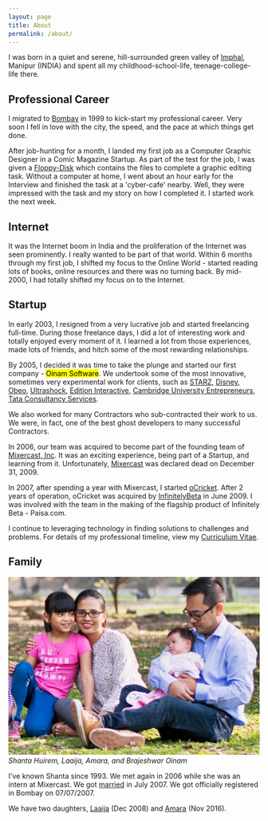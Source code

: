 ```yaml
---
layout: page
title: About
permalink: /about/
---
```


I was born in a quiet and serene, hill-surrounded green valley of [Imphal](https://en.wikipedia.org/wiki/Imphal), Manipur (INDIA) and spent all my childhood-school-life, teenage-college-life there.

## Professional Career

I migrated to [Bombay](https://en.wikipedia.org/wiki/Bombay) in 1999 to kick-start my professional career. Very soon I fell in love with the city, the speed, and the pace at which things get done.

After job-hunting for a month, I landed my first job as a Computer Graphic Designer in a Comic Magazine Startup. As part of the test for the job, I was given a [Floppy-Disk](https://en.wikipedia.org/wiki/Floppy_disk) which contains the files to complete a graphic editing task. Without a computer at home, I went about an hour early for the Interview and finished the task at a 'cyber-cafe' nearby. Well, they were impressed with the task and my story on how I completed it. I started work the next week.

## Internet

It was the Internet boom in India and the proliferation of the Internet was seen prominently. I really wanted to be part of that world. Within 6 months through my first job, I shifted my focus to the Online World - started reading lots of books, online resources and there was no turning back. By mid-2000, I had totally shifted my focus on to the Internet.

## Startup

In early 2003, I resigned from a very lucrative job and started freelancing full-time. During those freelance days, I did a lot of interesting work and totally enjoyed every moment of it. I learned a lot from those experiences, made lots of friends, and hitch some of the most rewarding relationships.

By 2005, I decided it was time to take the plunge and started our first company - <mark>Oinam Software</mark>. We undertook some of the most innovative, sometimes very experimental work for clients, such as
[STARZ](http://www.starz.com/),
[Disney](http://disney.com/),
[Obeo](http://obeo.com/),
[Ultrashock](http://www.ultrashock.com/),
[Edition Interactive](http://www.editioninteractive.co.uk/),
[Cambridge University Entrepreneurs](http://www.cue.org.uk/),
[Tata Consultancy Services](https://www.tcs.com).

We also worked for many Contractors who sub-contracted their work to us. We were, in fact, one of the best ghost developers to many successful Contractors.

In 2006, our team was acquired to become part of the founding team of [Mixercast, Inc](https://www.linkedin.com/company/167518). It was an exciting experience, being part of a Startup, and learning from it. Unfortunately, [Mixercast](http://www.crunchbase.com/company/mixercast) was declared dead on December 31, 2009.

In 2007, after spending a year with Mixercast, I started [oCricket](https://ocricket.com/). After 2 years of operation, oCricket was acquired by [InfinitelyBeta](https://infinitelybeta.com/) in June 2009. I was involved with the team in the making of the flagship product of Infinitely Beta - Paisa.com.

I continue to leveraging technology in finding solutions to challenges and problems. For details of my professional timeline, view my [Curriculum Vitae](https://cv.brajeshwar.com).

## Family

[![Oinam Family (2017)](/assets/img/oinam-family.jpg)](https://oinam.photo)
_Shanta Huirem, Laaija, Amara, and Brajeshwar Oinam_

I've known Shanta since 1993. We met again in 2006 while she was an intern at Mixercast. We got [married](/2007/brajeshwar-and-shanta-got-married-on-07-07-07/) in July 2007. We got officially registered in Bombay on 07/07/2007.

We have two daughters, [Laaija](https://laaija.com/) (Dec 2008) and [Amara](https://amara.site/) (Nov 2016).